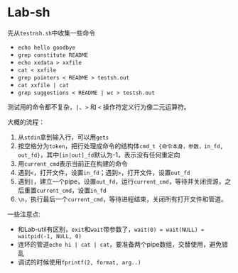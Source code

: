 # Lab-sh


先从`testnsh.sh`中收集一些命令
- `echo hello goodbye`
- `grep constitute README`
- `echo xxdata > xxfile`
- `cat < xxfile`
- `grep pointers < README > testsh.out`
- `cat xxfile | cat`
- `grep suggestions < README | wc > testsh.out`

测试用的命令都不复杂，`|`、`>` 和 `<` 操作符定义行为像二元运算符。

大概的流程：

1. 从`stdin`拿到输入行，可以用`gets`
2. 按空格分为`token`，把行处理成命令的结构体`cmd_t {命令本身，参数，in_fd, out_fd}`，其中`[in|out]_fd`默认为-1，表示没有任何重定向
3. 用`current_cmd`表示当前正在构建的命令
4. 遇到`<`，打开文件，设置`in_fd`；遇到`>`，打开文件，设置`out_fd`
5. 遇到`|`，建立一个pipe，设置`out_fd`，运行`current_cmd`，等待并关闭资源，之后重置`current_cmd`，设置`in_fd`
6. `\n`，执行最后一个`current_cmd`，等待进程结束，关闭所有打开文件和管道。


一些注意点:
- 和Lab-util有区别，`exit`和`wait`带参数了，`wait(0) = wait(NULL) = waitpid(-1, NULL, 0)`
- 连环的管道`echo hi | cat | cat`，要准备两个pipe数组，交替使用，避免错乱
- 调试的时候使用`fprintf(2, format, arg..)`
